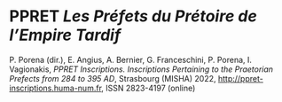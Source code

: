 # PPRET *Les Préfets du Prétoire de l’Empire Tardif*
P. Porena (dir.), E. Angius, A. Bernier, G. Franceschini, P. Porena, I. Vagionakis, *PPRET Inscriptions. Inscriptions Pertaining to the Praetorian Prefects from 284 to 395 AD*, Strasbourg (MISHA) 2022, http://ppret-inscriptions.huma-num.fr, ISSN 2823-4197 (online)
